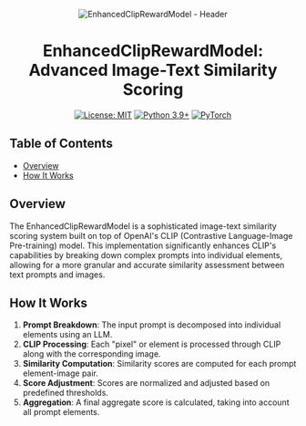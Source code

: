 <div align="center">

![EnhancedClipRewardModel - Header](./contrib/EnhancedClipRewardModel-header.png)

# **EnhancedClipRewardModel: Advanced Image-Text Similarity Scoring**

[![License: MIT](https://img.shields.io/badge/License-MIT-yellow.svg)](https://opensource.org/licenses/MIT)
[![Python 3.9+](https://img.shields.io/badge/python-3.9+-blue.svg)](https://www.python.org/downloads/release/python-390/)
[![PyTorch](https://img.shields.io/badge/PyTorch-%23EE4C2C.svg?style=flat&logo=PyTorch&logoColor=white)](https://pytorch.org/)
</div>

## Table of Contents
- [Overview](#overview)
- [How It Works](#how-it-works)

## Overview

The EnhancedClipRewardModel is a sophisticated image-text similarity scoring system built on top of OpenAI's CLIP (Contrastive Language-Image Pre-training) model. This implementation significantly enhances CLIP's capabilities by breaking down complex prompts into individual elements, allowing for a more granular and accurate similarity assessment between text prompts and images.

## How It Works

1. **Prompt Breakdown**: The input prompt is decomposed into individual elements using an LLM.
2. **CLIP Processing**: Each "pixel" or element is processed through CLIP along with the corresponding image.
3. **Similarity Computation**: Similarity scores are computed for each prompt element-image pair.
4. **Score Adjustment**: Scores are normalized and adjusted based on predefined thresholds.
5. **Aggregation**: A final aggregate score is calculated, taking into account all prompt elements.

